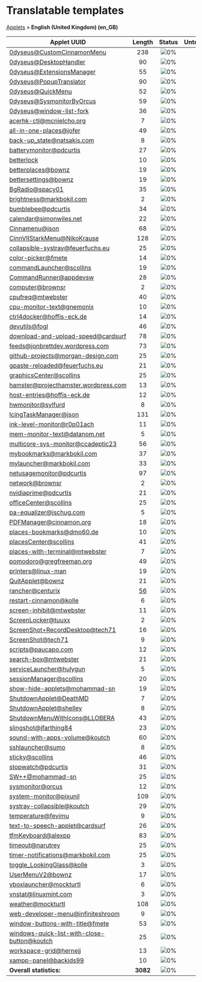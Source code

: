 # Translatable templates
[Applets](../README.md) &#187; **English (United Kingdom) (en_GB)**

Applet UUID | Length | Status | Untranslated
------------|:------:|:------:|:-----------:
[0dyseus@CustomCinnamonMenu](../applet-status/0dyseus@CustomCinnamonMenu/README.md) | 238 | ![0%](http://progressed.io/bar/0) | 238
[0dyseus@DesktopHandler](../applet-status/0dyseus@DesktopHandler/README.md) | 90 | ![0%](http://progressed.io/bar/0) | 90
[0dyseus@ExtensionsManager](../applet-status/0dyseus@ExtensionsManager/README.md) | 55 | ![0%](http://progressed.io/bar/0) | 55
[0dyseus@PopupTranslator](../applet-status/0dyseus@PopupTranslator/README.md) | 90 | ![0%](http://progressed.io/bar/0) | 90
[0dyseus@QuickMenu](../applet-status/0dyseus@QuickMenu/README.md) | 52 | ![0%](http://progressed.io/bar/0) | 52
[0dyseus@SysmonitorByOrcus](../applet-status/0dyseus@SysmonitorByOrcus/README.md) | 59 | ![0%](http://progressed.io/bar/0) | 59
[0dyseus@window-list-fork](../applet-status/0dyseus@window-list-fork/README.md) | 36 | ![0%](http://progressed.io/bar/0) | 36
[acerhk-ctl@mcnielcho.org](../applet-status/acerhk-ctl@mcnielcho.org/README.md) | 7 | ![0%](http://progressed.io/bar/0) | 7
[all-in-one-places@jofer](../applet-status/all-in-one-places@jofer/README.md) | 49 | ![0%](http://progressed.io/bar/0) | 49
[back-up_state@natsakis.com](../applet-status/back-up_state@natsakis.com/README.md) | 8 | ![0%](http://progressed.io/bar/0) | 8
[batterymonitor@pdcurtis](../applet-status/batterymonitor@pdcurtis/README.md) | 27 | ![0%](http://progressed.io/bar/0) | 27
[betterlock](../applet-status/betterlock/README.md) | 10 | ![0%](http://progressed.io/bar/0) | 10
[betterplaces@bownz](../applet-status/betterplaces@bownz/README.md) | 19 | ![0%](http://progressed.io/bar/0) | 19
[bettersettings@bownz](../applet-status/bettersettings@bownz/README.md) | 19 | ![0%](http://progressed.io/bar/0) | 19
[BgRadio@spacy01](../applet-status/BgRadio@spacy01/README.md) | 35 | ![0%](http://progressed.io/bar/0) | 35
[brightness@markbokil.com](../applet-status/brightness@markbokil.com/README.md) | 2 | ![0%](http://progressed.io/bar/0) | 2
[bumblebee@pdcurtis](../applet-status/bumblebee@pdcurtis/README.md) | 34 | ![0%](http://progressed.io/bar/0) | 34
[calendar@simonwiles.net](../applet-status/calendar@simonwiles.net/README.md) | 22 | ![0%](http://progressed.io/bar/0) | 22
[Cinnamenu@json](../applet-status/Cinnamenu@json/README.md) | 68 | ![0%](http://progressed.io/bar/0) | 68
[CinnVIIStarkMenu@NikoKrause](../applet-status/CinnVIIStarkMenu@NikoKrause/README.md) | 128 | ![0%](http://progressed.io/bar/0) | 128
[collapsible-systray@feuerfuchs.eu](../applet-status/collapsible-systray@feuerfuchs.eu/README.md) | 25 | ![0%](http://progressed.io/bar/0) | 25
[color-picker@fmete](../applet-status/color-picker@fmete/README.md) | 14 | ![0%](http://progressed.io/bar/0) | 14
[commandLauncher@scollins](../applet-status/commandLauncher@scollins/README.md) | 19 | ![0%](http://progressed.io/bar/0) | 19
[CommandRunner@appdevsw](../applet-status/CommandRunner@appdevsw/README.md) | 28 | ![0%](http://progressed.io/bar/0) | 28
[computer@brownsr](../applet-status/computer@brownsr/README.md) | 2 | ![0%](http://progressed.io/bar/0) | 2
[cpufreq@mtwebster](../applet-status/cpufreq@mtwebster/README.md) | 40 | ![0%](http://progressed.io/bar/0) | 40
[cpu-monitor-text@gnemonix](../applet-status/cpu-monitor-text@gnemonix/README.md) | 10 | ![0%](http://progressed.io/bar/0) | 10
[ctrl4docker@hoffis-eck.de](../applet-status/ctrl4docker@hoffis-eck.de/README.md) | 14 | ![0%](http://progressed.io/bar/0) | 14
[devutils@fogl](../applet-status/devutils@fogl/README.md) | 46 | ![0%](http://progressed.io/bar/0) | 46
[download-and-upload-speed@cardsurf](../applet-status/download-and-upload-speed@cardsurf/README.md) | 78 | ![0%](http://progressed.io/bar/0) | 78
[feeds@jonbrettdev.wordpress.com](../applet-status/feeds@jonbrettdev.wordpress.com/README.md) | 73 | ![0%](http://progressed.io/bar/0) | 73
[github-projects@morgan-design.com](../applet-status/github-projects@morgan-design.com/README.md) | 25 | ![0%](http://progressed.io/bar/0) | 25
[gpaste-reloaded@feuerfuchs.eu](../applet-status/gpaste-reloaded@feuerfuchs.eu/README.md) | 21 | ![0%](http://progressed.io/bar/0) | 21
[graphicsCenter@scollins](../applet-status/graphicsCenter@scollins/README.md) | 25 | ![0%](http://progressed.io/bar/0) | 25
[hamster@projecthamster.wordpress.com](../applet-status/hamster@projecthamster.wordpress.com/README.md) | 13 | ![0%](http://progressed.io/bar/0) | 13
[host-entries@hoffis-eck.de](../applet-status/host-entries@hoffis-eck.de/README.md) | 12 | ![0%](http://progressed.io/bar/0) | 12
[hwmonitor@sylfurd](../applet-status/hwmonitor@sylfurd/README.md) | 8 | ![0%](http://progressed.io/bar/0) | 8
[IcingTaskManager@json](../applet-status/IcingTaskManager@json/README.md) | 131 | ![0%](http://progressed.io/bar/0) | 131
[ink-level-monitor@r0p01ach](../applet-status/ink-level-monitor@r0p01ach/README.md) | 11 | ![0%](http://progressed.io/bar/0) | 11
[mem-monitor-text@datanom.net](../applet-status/mem-monitor-text@datanom.net/README.md) | 5 | ![0%](http://progressed.io/bar/0) | 5
[multicore-sys-monitor@ccadeptic23](../applet-status/multicore-sys-monitor@ccadeptic23/README.md) | 56 | ![0%](http://progressed.io/bar/0) | 56
[mybookmarks@markbokil.com](../applet-status/mybookmarks@markbokil.com/README.md) | 37 | ![0%](http://progressed.io/bar/0) | 37
[mylauncher@markbokil.com](../applet-status/mylauncher@markbokil.com/README.md) | 33 | ![0%](http://progressed.io/bar/0) | 33
[netusagemonitor@pdcurtis](../applet-status/netusagemonitor@pdcurtis/README.md) | 97 | ![0%](http://progressed.io/bar/0) | 97
[network@brownsr](../applet-status/network@brownsr/README.md) | 2 | ![0%](http://progressed.io/bar/0) | 2
[nvidiaprime@pdcurtis](../applet-status/nvidiaprime@pdcurtis/README.md) | 21 | ![0%](http://progressed.io/bar/0) | 21
[officeCenter@scollins](../applet-status/officeCenter@scollins/README.md) | 25 | ![0%](http://progressed.io/bar/0) | 25
[pa-equalizer@jschug.com](../applet-status/pa-equalizer@jschug.com/README.md) | 5 | ![0%](http://progressed.io/bar/0) | 5
[PDFManager@cinnamon.org](../applet-status/PDFManager@cinnamon.org/README.md) | 18 | ![0%](http://progressed.io/bar/0) | 18
[places-bookmarks@dmo60.de](../applet-status/places-bookmarks@dmo60.de/README.md) | 10 | ![0%](http://progressed.io/bar/0) | 10
[placesCenter@scollins](../applet-status/placesCenter@scollins/README.md) | 41 | ![0%](http://progressed.io/bar/0) | 41
[places-with-terminal@mtwebster](../applet-status/places-with-terminal@mtwebster/README.md) | 7 | ![0%](http://progressed.io/bar/0) | 7
[pomodoro@gregfreeman.org](../applet-status/pomodoro@gregfreeman.org/README.md) | 49 | ![0%](http://progressed.io/bar/0) | 49
[printers@linux-man](../applet-status/printers@linux-man/README.md) | 19 | ![0%](http://progressed.io/bar/0) | 19
[QuitApplet@bownz](../applet-status/QuitApplet@bownz/README.md) | 21 | ![0%](http://progressed.io/bar/0) | 21
[rancher@centurix](../applet-status/rancher@centurix/README.md) | [56](../applet-status/rancher@centurix/po/en_GB.po) | ![0%](http://progressed.io/bar/0) | [56](../applet-status/rancher@centurix/untranslated-po/en_GB.md)
[restart-cinnamon@kolle](../applet-status/restart-cinnamon@kolle/README.md) | 6 | ![0%](http://progressed.io/bar/0) | 6
[screen-inhibit@mtwebster](../applet-status/screen-inhibit@mtwebster/README.md) | 11 | ![0%](http://progressed.io/bar/0) | 11
[ScreenLocker@tuuxx](../applet-status/ScreenLocker@tuuxx/README.md) | 2 | ![0%](http://progressed.io/bar/0) | 2
[ScreenShot+RecordDesktop@tech71](../applet-status/ScreenShot+RecordDesktop@tech71/README.md) | 16 | ![0%](http://progressed.io/bar/0) | 16
[ScreenShot@tech71](../applet-status/ScreenShot@tech71/README.md) | 9 | ![0%](http://progressed.io/bar/0) | 9
[scripts@paucapo.com](../applet-status/scripts@paucapo.com/README.md) | 12 | ![0%](http://progressed.io/bar/0) | 12
[search-box@mtwebster](../applet-status/search-box@mtwebster/README.md) | 21 | ![0%](http://progressed.io/bar/0) | 21
[serviceLauncher@hulygun](../applet-status/serviceLauncher@hulygun/README.md) | 5 | ![0%](http://progressed.io/bar/0) | 5
[sessionManager@scollins](../applet-status/sessionManager@scollins/README.md) | 20 | ![0%](http://progressed.io/bar/0) | 20
[show-hide-applets@mohammad-sn](../applet-status/show-hide-applets@mohammad-sn/README.md) | 19 | ![0%](http://progressed.io/bar/0) | 19
[ShutdownApplet@DeathMD](../applet-status/ShutdownApplet@DeathMD/README.md) | 7 | ![0%](http://progressed.io/bar/0) | 7
[ShutdownApplet@shelley](../applet-status/ShutdownApplet@shelley/README.md) | 8 | ![0%](http://progressed.io/bar/0) | 8
[ShutdownMenuWithIcons@LLOBERA](../applet-status/ShutdownMenuWithIcons@LLOBERA/README.md) | 43 | ![0%](http://progressed.io/bar/0) | 43
[slingshot@jfarthing84](../applet-status/slingshot@jfarthing84/README.md) | 23 | ![0%](http://progressed.io/bar/0) | 23
[sound-with-apps-volume@koutch](../applet-status/sound-with-apps-volume@koutch/README.md) | 60 | ![0%](http://progressed.io/bar/0) | 60
[sshlauncher@sumo](../applet-status/sshlauncher@sumo/README.md) | 8 | ![0%](http://progressed.io/bar/0) | 8
[sticky@scollins](../applet-status/sticky@scollins/README.md) | 46 | ![0%](http://progressed.io/bar/0) | 46
[stopwatch@pdcurtis](../applet-status/stopwatch@pdcurtis/README.md) | 31 | ![0%](http://progressed.io/bar/0) | 31
[SW++@mohammad-sn](../applet-status/SW++@mohammad-sn/README.md) | 25 | ![0%](http://progressed.io/bar/0) | 25
[sysmonitor@orcus](../applet-status/sysmonitor@orcus/README.md) | 12 | ![0%](http://progressed.io/bar/0) | 12
[system-monitor@pixunil](../applet-status/system-monitor@pixunil/README.md) | 109 | ![0%](http://progressed.io/bar/0) | 109
[systray-collapsible@koutch](../applet-status/systray-collapsible@koutch/README.md) | 29 | ![0%](http://progressed.io/bar/0) | 29
[temperature@fevimu](../applet-status/temperature@fevimu/README.md) | 9 | ![0%](http://progressed.io/bar/0) | 9
[text-to-speech-applet@cardsurf](../applet-status/text-to-speech-applet@cardsurf/README.md) | 26 | ![0%](http://progressed.io/bar/0) | 26
[tfmKeyboard@alexpp](../applet-status/tfmKeyboard@alexpp/README.md) | 83 | ![0%](http://progressed.io/bar/0) | 83
[timeout@narutrey](../applet-status/timeout@narutrey/README.md) | 25 | ![0%](http://progressed.io/bar/0) | 25
[timer-notifications@markbokil.com](../applet-status/timer-notifications@markbokil.com/README.md) | 25 | ![0%](http://progressed.io/bar/0) | 25
[toggle_LookingGlass@kolle](../applet-status/toggle_LookingGlass@kolle/README.md) | 3 | ![0%](http://progressed.io/bar/0) | 3
[UserMenuV2@bownz](../applet-status/UserMenuV2@bownz/README.md) | 17 | ![0%](http://progressed.io/bar/0) | 17
[vboxlauncher@mockturtl](../applet-status/vboxlauncher@mockturtl/README.md) | 6 | ![0%](http://progressed.io/bar/0) | 6
[vnstat@linuxmint.com](../applet-status/vnstat@linuxmint.com/README.md) | 3 | ![0%](http://progressed.io/bar/0) | 3
[weather@mockturtl](../applet-status/weather@mockturtl/README.md) | 108 | ![0%](http://progressed.io/bar/0) | 108
[web-developer-menu@infiniteshroom](../applet-status/web-developer-menu@infiniteshroom/README.md) | 9 | ![0%](http://progressed.io/bar/0) | 9
[window-buttons-with-title@fmete](../applet-status/window-buttons-with-title@fmete/README.md) | 53 | ![0%](http://progressed.io/bar/0) | 53
[windows-quick-list-with-close-button@koutch](../applet-status/windows-quick-list-with-close-button@koutch/README.md) | 25 | ![0%](http://progressed.io/bar/0) | 25
[workspace-grid@hernejj](../applet-status/workspace-grid@hernejj/README.md) | 13 | ![0%](http://progressed.io/bar/0) | 13
[xampp-panel@backids99](../applet-status/xampp-panel@backids99/README.md) | 10 | ![0%](http://progressed.io/bar/0) | 10
**Overall statistics:** | **3082** | ![0%](http://progressed.io/bar/0) | **3082**
